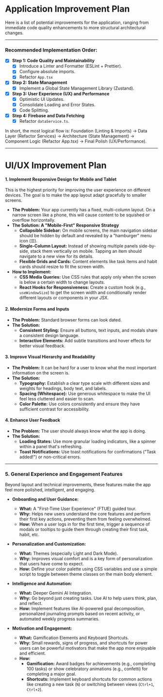 # Application Improvement Plan

Here is a list of potential improvements for the application, ranging from immediate code quality enhancements to more structural architectural changes.

---

### Recommended Implementation Order:

- [x] **Step 1: Code Quality and Maintainability**
  - [x] Introduce a Linter and Formatter (ESLint + Prettier).
  - [x] Configure absolute imports.
  - [x] Refactor `App.tsx`

- [x] **Step 2: State Management**
  - [x] Implement a Global State Management Library (Zustand).

- [x] **Step 3: User Experience (UX) and Performance**
  - [x] Optimistic UI Updates.
  - [x] Consolidate Loading and Error States.
  - [x] Code Splitting.

- [x] **Step 4: Firebase and Data Fetching**
  - [x] Refactor `dataService.ts`.

In short, the most logical flow is:
Foundation (Linting & Imports) -> Data Layer (Refactor Services) -> Architecture (State Management) -> Component Logic (Refactor App.tsx) -> Final Polish (UX/Performance).

---

# UI/UX Improvement Plan

#### 1. Implement Responsive Design for Mobile and Tablet

This is the highest priority for improving the user experience on different devices. The goal is to make the app layout adapt gracefully to smaller screens.

*   **The Problem:** Your app currently has a fixed, multi-column layout. On a narrow screen like a phone, this will cause content to be squished or overflow horizontally.
*   **The Solution: A "Mobile-First" Responsive Strategy**
    *   **Collapsible Sidebar:** On mobile screens, the main navigation sidebar should be hidden by default and revealed by a "hamburger" menu icon (☰).
    *   **Single-Column Layout:** Instead of showing multiple panels side-by-side, stack them vertically on mobile. Tapping an item should navigate to a new view for its details.
    *   **Flexible Grids and Cards:** Content elements like task items and habit cards should resize to fit the screen width.
*   **How to Implement:**
    *   **CSS Media Queries:** Use CSS rules that apply only when the screen is below a certain width to change layouts.
    *   **React Hooks for Responsiveness:** Create a custom hook (e.g., `useWindowSize`) to get the screen width and conditionally render different layouts or components in your JSX.

#### 2. Modernize Forms and Inputs

*   **The Problem:** Standard browser forms can look dated.
*   **The Solution:**
    *   **Consistent Styling:** Ensure all buttons, text inputs, and modals share a consistent design language.
    *   **Interactive Elements:** Add subtle transitions and hover effects for better visual feedback.

#### 3. Improve Visual Hierarchy and Readability

*   **The Problem:** It can be hard for a user to know what the most important information on the screen is.
*   **The Solution:**
    *   **Typography:** Establish a clear type scale with different sizes and weights for headings, body text, and labels.
    *   **Spacing (Whitespace):** Use generous whitespace to make the UI feel less cluttered and easier to scan.
    *   **Color Palette:** Use colors consistently and ensure they have sufficient contrast for accessibility.

#### 4. Enhance User Feedback

*   **The Problem:** The user should always know what the app is doing.
*   **The Solution:**
    *   **Loading States:** Use more granular loading indicators, like a spinner within a panel that's refreshing.
    *   **Toast Notifications:** Use toast notifications for confirmations ("Task added!") or non-critical errors.

---

### 5. General Experience and Engagement Features

Beyond layout and technical improvements, these features make the app feel more polished, intelligent, and engaging.

*   **Onboarding and User Guidance:**
    *   **What:** A "First-Time User Experience" (FTUE) guided tour.
    *   **Why:** Helps new users understand the core features and perform their first key actions, preventing them from feeling overwhelmed.
    *   **How:** When a user logs in for the first time, trigger a sequence of modals or tooltips to guide them through creating their first task, habit, etc.

*   **Personalization and Customization:**
    *   **What:** Themes (especially Light and Dark Mode).
    *   **Why:** Improves visual comfort and is a key form of personalization that users have come to expect.
    *   **How:** Define your color palette using CSS variables and use a simple script to toggle between theme classes on the main body element.

*   **Intelligence and Automation:**
    *   **What:** Deeper Gemini AI Integration.
    *   **Why:** Go beyond just creating tasks. Use AI to help users think, plan, and reflect.
    *   **How:** Implement features like AI-powered goal decomposition, personalized journaling prompts based on recent activity, or automated weekly progress summaries.

*   **Motivation and Engagement:**
    *   **What:** Gamification Elements and Keyboard Shortcuts.
    *   **Why:** Small rewards, signs of progress, and shortcuts for power users can be powerful motivators that make the app more enjoyable and efficient.
    *   **How:**
        *   **Gamification:** Award badges for achievements (e.g., completing 100 tasks) or show celebratory animations (e.g., confetti) for completing a major goal.
        *   **Shortcuts:** Implement keyboard shortcuts for common actions like creating a new task (`N`) or switching between views (`Ctrl+1`, `Ctrl+2`).